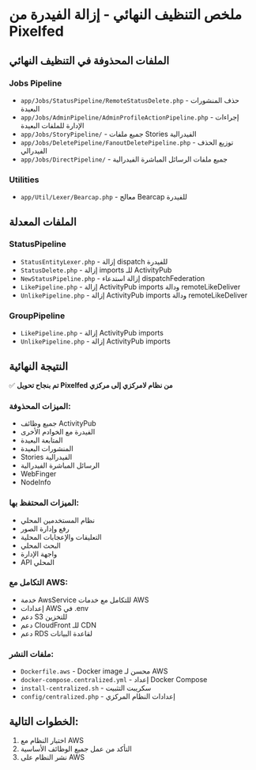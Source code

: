 # ملخص التنظيف النهائي - إزالة الفيدرة من Pixelfed

## الملفات المحذوفة في التنظيف النهائي

### Jobs Pipeline
- `app/Jobs/StatusPipeline/RemoteStatusDelete.php` - حذف المنشورات البعيدة
- `app/Jobs/AdminPipeline/AdminProfileActionPipeline.php` - إجراءات الإدارة للملفات البعيدة
- `app/Jobs/StoryPipeline/` - جميع ملفات Stories الفيدرالية
- `app/Jobs/DeletePipeline/FanoutDeletePipeline.php` - توزيع الحذف الفيدرالي
- `app/Jobs/DirectPipeline/` - جميع ملفات الرسائل المباشرة الفيدرالية

### Utilities
- `app/Util/Lexer/Bearcap.php` - معالج Bearcap للفيدرة

## الملفات المعدلة

### StatusPipeline
- `StatusEntityLexer.php` - إزالة dispatch للفيدرة
- `StatusDelete.php` - إزالة imports للـ ActivityPub
- `NewStatusPipeline.php` - إزالة استدعاء dispatchFederation
- `LikePipeline.php` - إزالة ActivityPub imports ودالة remoteLikeDeliver
- `UnlikePipeline.php` - إزالة ActivityPub imports ودالة remoteLikeDeliver

### GroupPipeline
- `LikePipeline.php` - إزالة ActivityPub imports
- `UnlikePipeline.php` - إزالة ActivityPub imports

## النتيجة النهائية

✅ **تم بنجاح تحويل Pixelfed من نظام لامركزي إلى مركزي**

### الميزات المحذوفة:
- جميع وظائف ActivityPub
- الفيدرة مع الخوادم الأخرى
- المتابعة البعيدة
- المنشورات البعيدة
- Stories الفيدرالية
- الرسائل المباشرة الفيدرالية
- WebFinger
- NodeInfo

### الميزات المحتفظ بها:
- نظام المستخدمين المحلي
- رفع وإدارة الصور
- التعليقات والإعجابات المحلية
- البحث المحلي
- واجهة الإدارة
- API المحلي

### التكامل مع AWS:
- خدمة AwsService للتكامل مع خدمات AWS
- إعدادات AWS في .env
- دعم S3 للتخزين
- دعم CloudFront للـ CDN
- دعم RDS لقاعدة البيانات

### ملفات النشر:
- `Dockerfile.aws` - Docker image محسن لـ AWS
- `docker-compose.centralized.yml` - إعداد Docker Compose
- `install-centralized.sh` - سكريبت التثبيت
- `config/centralized.php` - إعدادات النظام المركزي

## الخطوات التالية:
1. اختبار النظام مع AWS
2. التأكد من عمل جميع الوظائف الأساسية
3. نشر النظام على AWS